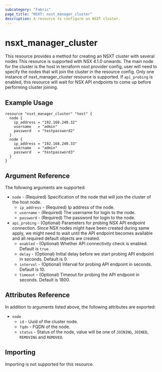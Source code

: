 ```yaml
---
subcategory: "Fabric"
page_title: "NSXT: nsxt_manager_cluster"
description: A resource to configure an NSXT cluster.
---
```


# nsxt_manager_cluster

This resource provides a method for creating an NSXT cluster with several nodes
This resource is supported with NSX 4.1.0 onwards.
The main node for the cluster is the host in terraform nsxt provider config,
user will need to specify the nodes that will join the cluster in the resource config.
Only one instance of nsxt_manager_cluster resource is supported.
If `api_probing` is enabled, this resource will wait for NSX API endpoints to come up
before performing cluster joining.

## Example Usage

```hcl
resource "nsxt_manager_cluster" "test" {
  node {
    ip_address = "192.168.240.32"
    username   = "admin"
    password   = "testpassword2"
  }
  node {
    ip_address = "192.168.240.33"
    username   = "admin"
    password   = "testpassword3"
  }
}
```

## Argument Reference

The following arguments are supported:

* `node` - (Required) Specification of the node that will join the cluster of the host node.
  * `ip_address` - (Required) Ip address of the node.
  * `username` - (Required) The username for login to the node.
  * `password` - (Required) The password for login to the node.
* `api_probing` - (Optional) Parameters for probing NSX API endpoint connection. Since NSX nodes might have been created during same apply, we might need to wait until the API endpoint becomes available and all required default objects are created.
  * `enabled` - (Optional) Whether API connectivity check is enabled. Default is `true`.
  * `delay` - (Optional) Initial delay before we start probing API endpoint in seconds. Default is 0.
  * `interval` - (Optional) Interval for probing API endpoint in seconds. Default is 10.
  * `timeout` - (Optional) Timeout for probing the API endpoint in seconds. Default is 1800.

## Attributes Reference

In addition to arguments listed above, the following attributes are exported:

* `node`
  * `id` - Uuid of the cluster node.
  * `fqdn`  - FQDN of the node.
  * `status` - Status of the node, value will be one of `JOINING`, `JOINED`, `REMOVING` and `REMOVED`.

## Importing

Importing is not supported for this resource.
